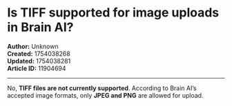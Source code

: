 # Is TIFF supported for image uploads in Brain AI?

**Author:** Unknown  
**Created:** 1754038268  
**Updated:** 1754038281  
**Article ID:** 11904694  

---

No, **TIFF files are not currently supported**. According to Brain AI’s accepted image formats, only **JPEG and PNG** are allowed for upload.
